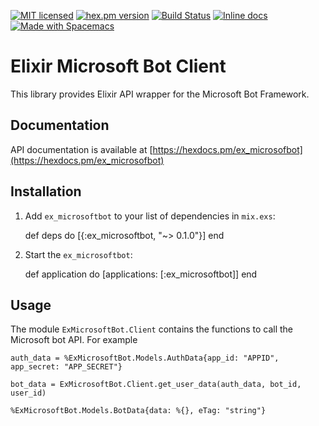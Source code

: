 [![MIT licensed](https://img.shields.io/badge/license-MIT-blue.svg)](https://raw.githubusercontent.com/zabirauf/ex_microsoftbot/master/LICENSE.md) [![hex.pm version](https://img.shields.io/hexpm/v/httpotion.svg?style=flat)](https://hex.pm/packages/ex_microsoftbot) [![Build Status](https://travis-ci.org/zabirauf/ex_microsoftbot.svg?branch=master)](https://travis-ci.org/zabirauf/ex_microsoftbot) [![Inline docs](http://inch-ci.org/github/zabirauf/ex_microsoftbot.svg)](http://inch-ci.org/github/zabirauf/ex_microsoftbot) <a href="http://github.com/syl20bnr/spacemacs"><img src="https://cdn.rawgit.com/syl20bnr/spacemacs/442d025779da2f62fc86c2082703697714db6514/assets/spacemacs-badge.svg" alt="Made with Spacemacs"></a>

# Elixir Microsoft Bot Client 

This library provides Elixir API wrapper for the Microsoft Bot Framework.

## Documentation

API documentation is available at [https://hexdocs.pm/ex_microsofbot](https://hexdocs.pm/ex_microsofbot)

## Installation

  1. Add `ex_microsoftbot` to your list of dependencies in `mix.exs`:

        def deps do
          [{:ex_microsoftbot, "~> 0.1.0"}]
        end
        
  2. Start the `ex_microsoftbot`:
  
        def application do
          [applications: [:ex_microsoftbot]]
        end
        
## Usage

The module `ExMicrosoftBot.Client` contains the functions to call the Microsoft bot API. For example

```
auth_data = %ExMicrosoftBot.Models.AuthData{app_id: "APPID", app_secret: "APP_SECRET"}

bot_data = ExMicrosoftBot.Client.get_user_data(auth_data, bot_id, user_id)

%ExMicrosoftBot.Models.BotData{data: %{}, eTag: "string"}
```
